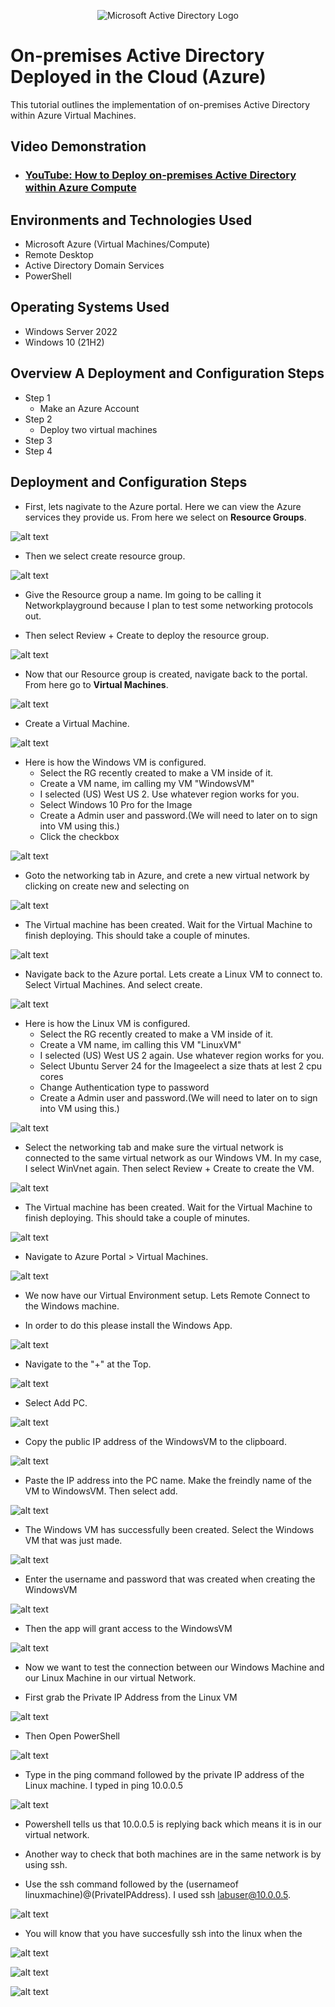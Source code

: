 <p align="center">
<img src="https://i.imgur.com/pU5A58S.png" alt="Microsoft Active Directory Logo"/>
</p>

<h1>On-premises Active Directory Deployed in the Cloud (Azure)</h1>
This tutorial outlines the implementation of on-premises Active Directory within Azure Virtual Machines.<br />


<h2>Video Demonstration</h2>

- ### [YouTube: How to Deploy on-premises Active Directory within Azure Compute](https://www.youtube.com)

<h2>Environments and Technologies Used</h2>

- Microsoft Azure (Virtual Machines/Compute)
- Remote Desktop
- Active Directory Domain Services
- PowerShell

<h2>Operating Systems Used </h2>

- Windows Server 2022
- Windows 10 (21H2)

<h2>Overview A
Deployment and Configuration Steps</h2>

- Step 1
    - Make an Azure Account
- Step 2
    - Deploy two virtual machines
- Step 3
- Step 4

<h2>Deployment and Configuration Steps</h2>

- First, lets nagivate to the Azure portal. Here we can view the Azure services they provide us. From here we select on __Resource Groups__.

![alt text](/MyScreenshots/SCR-20241117-dimr-1.png)

- Then we select create resource group.

![alt text](/MyScreenshots/SCR-20241117-disb.png)

- Give the Resource group a name. Im going to be calling it Networkplayground because I plan to test some networking protocols out.

- Then select Review + Create to deploy the resource group.

![alt text](/MyScreenshots/SCR-20241117-diyu.png)

- Now that our Resource group is created, navigate back to the portal. From here go to __Virtual Machines__.

![alt text](/MyScreenshots/SCR-20241117-exmw.png)

- Create a Virtual Machine.

![alt text](/MyScreenshots/SCR-20241117-djqw.png)

- Here is how the Windows VM is configured.
    - Select the RG recently created to make a VM inside of it.
    - Create a VM name, im calling my VM "WindowsVM"
    - I selected (US) West US 2. Use whatever region works for you.
    - Select Windows 10 Pro for the Image
    - Create a Admin user and password.(We will need to later on to sign into VM using this.)
    - Click the checkbox

![alt text](/MyScreenshots/SCR-20241117-dkls.png)

- Goto the networking tab in Azure, and crete a new virtual network by clicking on create new and selecting on 

![alt text](/MyScreenshots/SCR-20241117-dkyw.png)

- The Virtual machine has been created. Wait for the Virtual Machine to finish deploying. This should take a couple of minutes.

![alt text](/MyScreenshots/SCR-20241117-dlli.png)

- Navigate back to the Azure portal. Lets create a Linux VM to connect to. Select Virtual Machines. And select create.

![alt text](/MyScreenshots/SCR-20241117-dlqk.png)

- Here is how the Linux VM is configured.
    - Select the RG recently created to make a VM inside of it.
    - Create a VM name, im calling this VM "LinuxVM"
    - I selected (US) West US 2 again. Use whatever region works for you.
    - Select Ubuntu Server 24 for the Imageelect a size thats at lest 2 cpu cores
    - Change Authentication type to password
    - Create a Admin user and password.(We will need to later on to sign into VM using this.)
    
![alt text](/MyScreenshots/SCR-20241117-dmfd.png)

- Select the networking tab and make sure the virtual network is connected to the same virtual network as our Windows VM. In my case, I select WinVnet again. Then select Review + Create to create the VM.

![alt text](/MyScreenshots/SCR-20241117-dncg.png)

- The Virtual machine has been created. Wait for the Virtual Machine to finish deploying. This should take a couple of minutes.

![alt text](/MyScreenshots/SCR-20241117-dnle.png)

- Navigate to Azure Portal > Virtual Machines.
    

![alt text](/MyScreenshots/SCR-20241117-dnrc.png)

- We now have our Virtual Environment setup. Lets Remote Connect to the Windows machine.

- In order to do this please install the Windows App.

![alt text](/MyScreenshots/SCR-20241117-dnxl.png)

- Navigate to the "+" at the Top.

![alt text](/MyScreenshots/SCR-20241117-dobq.png)

- Select Add PC.

![alt text](/MyScreenshots/SCR-20241117-dofw.png)

- Copy the public IP address of the WindowsVM to the clipboard.

![alt text](/MyScreenshots/SCR-20241117-dnrc.png)

- Paste the IP address into the PC name. Make the freindly name of the VM to WindowsVM. Then select add.

![alt text](/MyScreenshots/SCR-20241117-door.png)

- The Windows VM has successfully been created. Select the Windows VM that was just made.

![alt text](/MyScreenshots/SCR-20241117-dort.png)

- Enter the username and password that was created when creating the WindowsVM

![alt text](/MyScreenshots/SCR-20241117-doxt.png)

- Then the app will grant access to the WindowsVM

![alt text](/MyScreenshots/SCR-20241117-dpsn.png)

- Now we want to test the connection between our Windows Machine and our Linux Machine in our virtual Network.

- First grab the Private IP Address from the Linux VM

![alt text](SCR-20241117-dqaz-1.png)

- Then Open PowerShell

![alt text](SCR-20241117-dqte.png)

- Type in the ping command followed by the private IP address of the Linux machine. I typed in ping 10.0.0.5

![alt text](SCR-20241117-dqxs.png)

- Powershell tells us that 10.0.0.5 is replying back which means it is in our virtual network.

- Another way to check that both machines are in the same network is by using ssh.

- Use the ssh command followed by the (usernameof linuxmachine)@(PrivateIPAddress). I used ssh labuser@10.0.0.5.

![alt text](SCR-20241117-druz.png)

- You will know that you have succesfully ssh into the linux when the 

![alt text](SCR-20241117-dsgc.png)

![alt text](SCR-20241117-dshp.png)

![alt text](SCR-20241117-dska.png)












